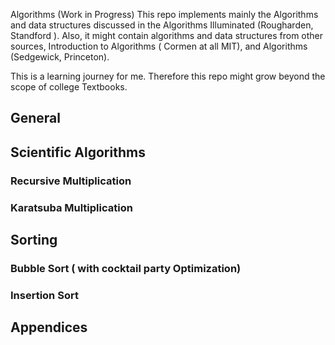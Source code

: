 Algorithms (Work in Progress) 
This repo implements mainly the Algorithms and data structures discussed in the Algorithms Illuminated (Rougharden, Standford ). Also, it might contain algorithms and data structures from other sources,  Introduction to Algorithms ( Cormen at all  MIT), and Algorithms (Sedgewick, Princeton).

This is a learning journey for me. Therefore this repo might grow beyond  the scope of college Textbooks. 


## General 

## Scientific Algorithms 
### Recursive Multiplication 
### Karatsuba Multiplication 

## Sorting
### Bubble Sort ( with cocktail party Optimization) 
### Insertion Sort 

## Appendices 
### 


 
